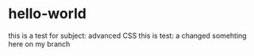 # hello-world
this is a test for subject: advanced CSS
this is test: a changed somehting here on my branch
